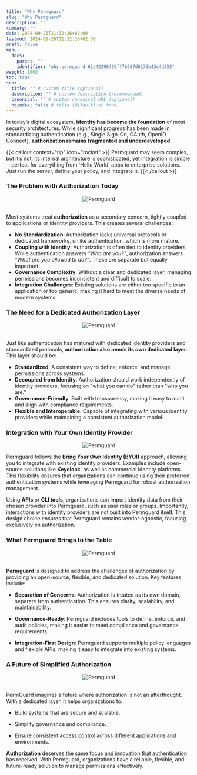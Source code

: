 ```yaml
---
title: "Why Permguard"
slug: "Why Permguard"
description: ""
summary: ""
date: 2024-09-26T11:32:26+02:00
lastmod: 2024-09-26T11:32:26+02:00
draft: false
menu:
  docs:
    parent: ""
    identifier: "why-permguard-62e42298f99ff7b907d6173b43e4d355"
weight: 1002
toc: true
seo:
  title: "" # custom title (optional)
  description: "" # custom description (recommended)
  canonical: "" # custom canonical URL (optional)
  noindex: false # false (default) or true
---
```

In today’s digital ecosystem, **identity has become the foundation** of most security architectures. While significant progress has been made in standardizing authentication (e.g., Single Sign-On, OAuth, OpenID Connect), **authorization remains fragmented and underdeveloped**.

{{< callout context="tip" icon="rocket" >}}
Permguard may seem complex, but it’s not: its internal architecture is sophisticated, yet integration is simple—perfect for everything from 'Hello World' apps to enterprise solutions. Just run the server, define your policy, and integrate it.
{{< /callout >}}

### The Problem with Authorization Today

<div style="text-align: center">
  <img alt="Permguard" src="/images/diagrams/d22.svg"/>
</div><br/>

Most systems treat **authorization** as a secondary concern, tightly coupled to applications or identity providers. This creates several challenges:

- **No Standardization**: Authorization lacks universal protocols or dedicated frameworks, unlike authentication, which is more mature.
- **Coupling with Identity**: Authorization is often tied to identity providers. While authentication answers *"Who are you?"*, authorization answers *"What are you allowed to do?"*. These are separate but equally important.
- **Governance Complexity**: Without a clear and dedicated layer, managing permissions becomes inconsistent and difficult to scale.
- **Integration Challenges**: Existing solutions are either too specific to an application or too generic, making it hard to meet the diverse needs of modern systems.

### The Need for a Dedicated Authorization Layer

<div style="text-align: center">
  <img alt="Permguard" src="/images/diagrams/d8.svg"/>
</div><br/>

Just like authentication has matured with dedicated identity providers and standardized protocols, **authorization also needs its own dedicated layer**. This layer should be:

- **Standardized**: A consistent way to define, enforce, and manage permissions across systems.
- **Decoupled from Identity**: Authorization should work independently of identity providers, focusing on "what you can do" rather than "who you are."
- **Governance-Friendly**: Built with transparency, making it easy to audit and align with compliance requirements.
- **Flexible and Interoperable**: Capable of integrating with various identity providers while maintaining a consistent authorization model.

### Integration with Your Own Identity Provider

<div style="text-align: center">
  <img alt="Permguard" src="/images/diagrams/d11.svg"/>
</div>

Permguard follows the **Bring Your Own Identity (BYOI)** approach, allowing you to integrate with existing identity providers. Examples include open-source solutions like **Keycloak**, as well as commercial identity platforms. This flexibility ensures that organizations can continue using their preferred authentication systems while leveraging Permguard for robust authorization management.

Using **APIs** or **CLI tools**, organizations can import identity data from their chosen provider into Permguard, such as user roles or groups. Importantly, interactions with identity providers are not built into Permguard itself. This design choice ensures that Permguard remains vendor-agnostic, focusing exclusively on authorization.

### What Permguard Brings to the Table

<div style="text-align: center">
  <img alt="Permguard" src="/images/diagrams/d9.svg"/>
</div><br/>

**Permguard** is designed to address the challenges of authorization by providing an open-source, flexible, and dedicated solution. Key features include:

- **Separation of Concerns**: Authorization is treated as its own domain, separate from authentication. This ensures clarity, scalability, and maintainability.

- **Governance-Ready**: Permguard includes tools to define, enforce, and audit policies, making it easier to meet compliance and governance requirements.

- **Integration-First Design**: Permguard supports multiple policy languages and flexible APIs, making it easy to integrate into existing systems.

### A Future of Simplified Authorization

<div style="text-align: center">
  <img alt="Permguard" src="/images/diagrams/d12.svg"/>
</div><br/>

PermGuard imagines a future where authorization is not an afterthought. With a dedicated layer, it helps organizations to:

- Build systems that are secure and scalable.

- Simplify governance and compliance.

- Ensure consistent access control across different applications and environments.

**Authorization** deserves the same focus and innovation that authentication has received. With Permguard, organizations have a reliable, flexible, and future-ready solution to manage permissions effectively.
